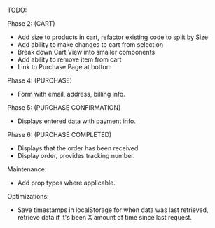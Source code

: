 TODO:

Phase 2:
(CART)

- Add size to products in cart, refactor existing code to split by Size
- Add ability to make changes to cart from selection
- Break down Cart View into smaller components
- Add ability to remove item from cart
- Link to Purchase Page at bottom

Phase 4:
(PURCHASE)

- Form with email, address, billing info.

Phase 5:
(PURCHASE CONFIRMATION)

- Displays entered data with payment info.

Phase 6:
(PURCHASE COMPLETED)

- Displays that the order has been received.
- Display order, provides tracking number.

Maintenance:

- Add prop types where applicable.

Optimizations:

- Save timestamps in localStorage for when data was last retrieved, retrieve data if it's been X amount of time since last request.
